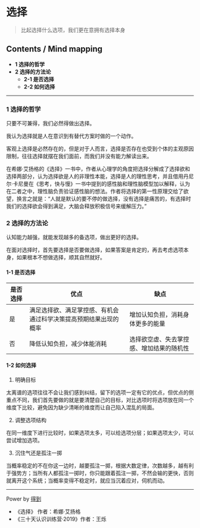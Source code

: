 # 选择
> 比起选择什么选项，我们更在意拥有选择本身

## Contents / Mind mapping
- **1 选择的哲学**
- **2 选择的方法论**
  - **2-1 是否选择**
  - **2-2 如何选择**

---

### 1 选择的哲学

只要不可兼得，我们必然得做出选择。

我认为选择就是人在意识到有替代方案时做的一个动作。

客观上选择是必然存在的，但是对于人而言，选择是否存在也受到个体的主观原因限制，往往选择就摆在我们面前，而我们并没有能力解读出来。

在希娜·艾扬格的《选择》一书中，作者从心理学的角度把选择分解成了选择欲和选择两部分，认为选择欲是人的非理性本能，选择是人的理性思考，并且借用丹尼尔·卡尼曼在《思考，快与慢》一书中提到的感性脑和理性脑模型加以解释，认为在二者之中，理性脑负责验证感性脑的想法。作者将选择的第一性原理交给了欲望，换言之就是：“人就是默认的要不停的做选择，没有选择是痛苦的，有选择时我们的选择欲会得到满足，大脑会释放积极信号来缓解压力。”



### 2 选择的方法论

认知能力越强，就能发现越多的备选项，做出更好的选择。

在面对选择时，首先要选择是否要做选择，如果答案是肯定的，再去考虑选项本身，如果根本不想做选择，顺其自然就好。

#### 1-1 是否选择

|是否选择|优点|缺点|
|   --   | -- | -- |
|是|满足选择欲、满足掌控感、有机会通过科学决策提高预期结果出现的概率|增加认知负担，消耗身体更多的能量|
|否|降低认知负担，减少体能消耗|选择欲空虚、失去掌控感、增加结果的随机性|

#### 1-2 如何选择

1. 明确目标

太离谱的选项往往不会让我们感到纠结，留下的选项一定有它的优点，但优点的侧重点不同，我们首先要做的就是要清楚自己的目标，对比选项时将选项放在同一个维度下比较，避免因为缺少清晰的维度而让自己陷入混乱的局面。

2. 调整选项结构

在同一维度下进行比较时，如果选项太多，可以给选项分层；如果选项太少，可以尝试增加选项。

3. 沉住气还是孤注一掷

当概率稳定的不在你这一边时，越要孤注一掷，根据大数定律，次数越多，越有利于强势方；当所有人都孤注一掷时，你只能跟着孤注一掷，不然会输的更快，否则就离开这个系统；当概率变得不稳定时，就应当沉着应对，伺机而动。


---
Power by [得到](https://www.igetget.com)
- 《选择》 作者：希娜·艾扬格
- 《三十天认识训练营·2019》作者：王烁
